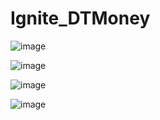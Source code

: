 # Ignite_DTMoney

![image](https://github.com/GabrielRioo/Rocketseat_Ignite_DTMoney/assets/61875527/5134ba7f-24ef-4493-8de7-f022de069d05)

![image](https://github.com/GabrielRioo/Rocketseat_Ignite_DTMoney/assets/61875527/34f8fb21-e4df-4bc3-9325-bc09baf9367a)

![image](https://github.com/GabrielRioo/Rocketseat_Ignite_DTMoney/assets/61875527/756d33ce-db7a-4515-8229-af49c885238d)

![image](https://github.com/GabrielRioo/Rocketseat_Ignite_DTMoney/assets/61875527/ad222f2b-600c-43bf-9b46-494890ea461e)
